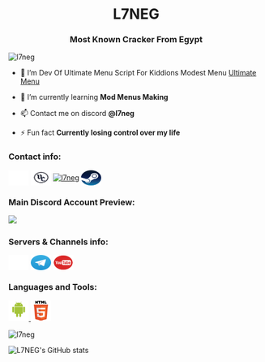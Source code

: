 <h1 align="center">L7NEG</h1>
<h3 align="center">Most Known Cracker From Egypt</h3>

<p align="left"> <img src="https://komarev.com/ghpvc/?username=l7neg&label=Profile%20views&color=0e75b6&style=flat" alt="l7neg" /> </p>


- 🔭 I’m Dev Of Ultimate Menu Script For Kiddions Modest Menu [Ultimate Menu](https://www.unknowncheats.me/forum/grand-theft-auto-v/565688-1-64-ultimate-unlocker.html)

- 🌱 I’m currently learning **Mod Menus Making**

- 📫 Contact me on discord **@l7neg**

- ⚡ Fun fact **Currently losing control over my life**

<h3 align="left">Contact info:</h3>
<p align="left">
<a href="https://discord.com/users/669453086418534400" target="blank"><img align="center" src="https://raw.githubusercontent.com/L7NEG/L7NEG/main/img/discord.png" alt="l7neg" height="30" width="40" /></a>
<a href="https://www.unknowncheats.me/forum/members/4824332.html" target="blank"><img align="center" src="https://raw.githubusercontent.com/L7NEG/L7NEG/main/img/ukc.png" alt="l7neg" height="30" width="40" /></a>
 <a href="https://t.me/L7NEG" target="blank"><img align="center" src="https://l7neg.tk/img/telegram.png" alt="l7neg" height="30" width="40" /></a>
 <a href="https://steamcommunity.com/profiles/76561199005257177" target="blank"><img align="center" src="https://raw.githubusercontent.com/L7NEG/L7NEG/main/img/steam.png" alt="l7neg" height="30" width="40" /></a>
</p>

### Main Discord Account Preview:

</h5>
<a href="https://discord.com/users/669453086418534400">
<img src="https://lanyard-profile-readme.vercel.app/api/669453086418534400?animated=true" height=175px/>
</a>  

<h3 align="left">Servers & Channels info:</h3>
<p align="left">
 <a href="https://sub.l7neg.tk/discord" target="blank"><img align="center" src="https://raw.githubusercontent.com/L7NEG/L7NEG/main/img/discord.png" alt="l7neg" height="30" width="40" /></a>
 <a href="https://t.me/YPFFFF" target="blank"><img align="center" src="https://raw.githubusercontent.com/L7NEG/L7NEG/main/img/telegram.png" alt="l7neg" height="30" width="40" /></a>
 <a href="https://www.youtube.com/channel/@L7NEG" target="blank"><img align="center" src="https://raw.githubusercontent.com/L7NEG/L7NEG/main/img/youtube.png" alt="l7neg" height="30" width="40" /></a>
</p>

<h3 align="left">Languages and Tools:</h3>
<p align="left"> <a href="https://developer.android.com" target="_blank"> <img src="https://raw.githubusercontent.com/devicons/devicon/master/icons/android/android-original-wordmark.svg" alt="android" width="40" height="40"/> </a>
 <a href="https://www.w3.org/html/" target="_blank"> <img src="https://raw.githubusercontent.com/devicons/devicon/master/icons/html5/html5-original-wordmark.svg" alt="html5" width="40" height="40"/> </a> </p>
<img align="center" src="https://l7negstats.vercel.app/api/top-langs?username=l7neg&show_icons=true&locale=en&layout=compact" alt="l7neg" /></p>

![L7NEG's GitHub stats](https://l7negstats.vercel.app/api?username=l7neg&show_icons=true&theme=transparent)
